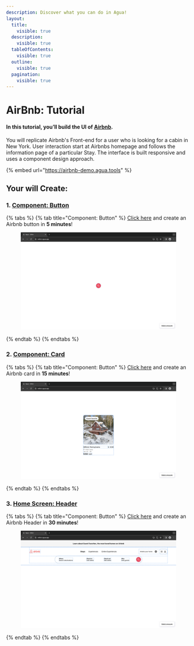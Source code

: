 ```yaml
---
description: Discover what you can do in Agua!
layout:
  title:
    visible: true
  description:
    visible: true
  tableOfContents:
    visible: true
  outline:
    visible: true
  pagination:
    visible: true
---
```


# AirBnb: Tutorial

#### In this tutorial, **you’ll build the UI of**  [**Airbnb**](https://www.airbnb.com/)**.**&#x20;

You will replicate Airbnb's Front-end for a user who is looking for a cabin in New York. User interaction start at Airbnbs homepage and follows the information page of a particular Stay. The interface is built responsive and uses a component design approach.

{% embed url="https://airbnb-demo.agua.tools" %}



## Your will Create:

### 1. [Component: Button](component-button.md)

{% tabs %}
{% tab title="Component: Button" %}
[Click here](component-button.md) and create an Airbnb button in **5 minutes**!

<div data-full-width="false">

<figure><img src="../../.gitbook/assets/Airbnb_Button.png" alt=""><figcaption></figcaption></figure>

</div>
{% endtab %}
{% endtabs %}



### 2. [Component: Card](component-card/)

{% tabs %}
{% tab title="Component: Button" %}
[Click here](component-card/) and create an Airbnb card in **15 minutes**!

<div data-full-width="false">

<figure><img src="../../.gitbook/assets/Airbnb_Card.png" alt=""><figcaption></figcaption></figure>

</div>
{% endtab %}
{% endtabs %}



### 3. [Home Screen: Header](home-screen.md)



{% tabs %}
{% tab title="Component: Button" %}
[Click here](home-screen.md) and create an Airbnb Header in **30 minutes**!

<div data-full-width="false">

<figure><img src="../../.gitbook/assets/Airbnb_Header.png" alt=""><figcaption></figcaption></figure>

</div>
{% endtab %}
{% endtabs %}
